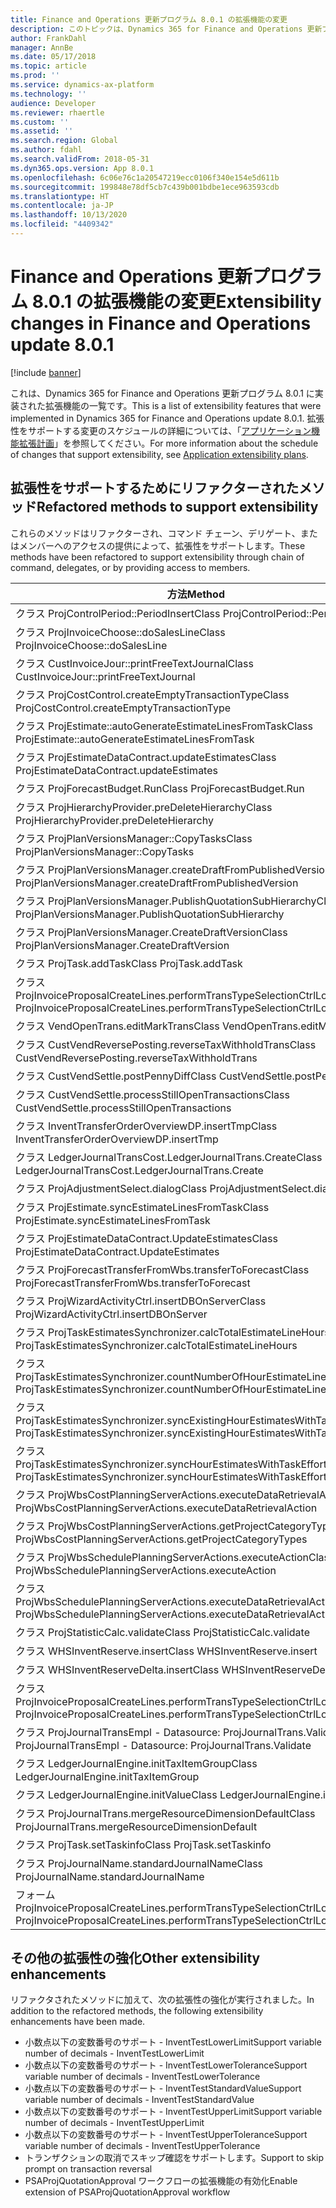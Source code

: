 ```yaml
---
title: Finance and Operations 更新プログラム 8.0.1 の拡張機能の変更
description: このトピックは、Dynamics 365 for Finance and Operations 更新プログラム 8.0.1 でリリースされた拡張機能を一覧表示します。
author: FrankDahl
manager: AnnBe
ms.date: 05/17/2018
ms.topic: article
ms.prod: ''
ms.service: dynamics-ax-platform
ms.technology: ''
audience: Developer
ms.reviewer: rhaertle
ms.custom: ''
ms.assetid: ''
ms.search.region: Global
ms.author: fdahl
ms.search.validFrom: 2018-05-31
ms.dyn365.ops.version: App 8.0.1
ms.openlocfilehash: 6c06e76c1a20547219ecc0106f340e154e5d611b
ms.sourcegitcommit: 199848e78df5cb7c439b001bdbe1ece963593cdb
ms.translationtype: HT
ms.contentlocale: ja-JP
ms.lasthandoff: 10/13/2020
ms.locfileid: "4409342"
---
```

# <a name="extensibility-changes-in-finance-and-operations-update-801"></a><span data-ttu-id="77b01-103">Finance and Operations 更新プログラム 8.0.1 の拡張機能の変更</span><span class="sxs-lookup"><span data-stu-id="77b01-103">Extensibility changes in Finance and Operations update 8.0.1</span></span>

[!include [banner](../includes/banner.md)]

<span data-ttu-id="77b01-104">これは、Dynamics 365 for Finance and Operations 更新プログラム 8.0.1 に実装された拡張機能の一覧です。</span><span class="sxs-lookup"><span data-stu-id="77b01-104">This is a list of extensibility features that were implemented in Dynamics 365 for Finance and Operations update 8.0.1.</span></span> <span data-ttu-id="77b01-105">拡張性をサポートする変更のスケジュールの詳細については、「[アプリケーション機能拡張計画](extensibility-roadmap.md)」を参照してください。</span><span class="sxs-lookup"><span data-stu-id="77b01-105">For more information about the schedule of changes that support extensibility, see [Application extensibility plans](extensibility-roadmap.md).</span></span>

## <a name="refactored-methods-to-support-extensibility"></a><span data-ttu-id="77b01-106">拡張性をサポートするためにリファクターされたメソッド</span><span class="sxs-lookup"><span data-stu-id="77b01-106">Refactored methods to support extensibility</span></span>

<span data-ttu-id="77b01-107">これらのメソッドはリファクターされ、コマンド チェーン、デリゲート、またはメンバーへのアクセスの提供によって、拡張性をサポートします。</span><span class="sxs-lookup"><span data-stu-id="77b01-107">These methods have been refactored to support extensibility through chain of command, delegates, or by providing access to members.</span></span>

| <span data-ttu-id="77b01-108">方法</span><span class="sxs-lookup"><span data-stu-id="77b01-108">Method</span></span>|
| --------------- |
|<span data-ttu-id="77b01-109">クラス ProjControlPeriod::PeriodInsert</span><span class="sxs-lookup"><span data-stu-id="77b01-109">Class ProjControlPeriod::PeriodInsert</span></span>|
|<span data-ttu-id="77b01-110">クラス ProjInvoiceChoose::doSalesLine</span><span class="sxs-lookup"><span data-stu-id="77b01-110">Class ProjInvoiceChoose::doSalesLine</span></span>|
|<span data-ttu-id="77b01-111">クラス CustInvoiceJour::printFreeTextJournal</span><span class="sxs-lookup"><span data-stu-id="77b01-111">Class CustInvoiceJour::printFreeTextJournal</span></span>|
|<span data-ttu-id="77b01-112">クラス ProjCostControl.createEmptyTransactionType</span><span class="sxs-lookup"><span data-stu-id="77b01-112">Class ProjCostControl.createEmptyTransactionType</span></span>|
|<span data-ttu-id="77b01-113">クラス ProjEstimate::autoGenerateEstimateLinesFromTask</span><span class="sxs-lookup"><span data-stu-id="77b01-113">Class ProjEstimate::autoGenerateEstimateLinesFromTask</span></span>|
|<span data-ttu-id="77b01-114">クラス ProjEstimateDataContract.updateEstimates</span><span class="sxs-lookup"><span data-stu-id="77b01-114">Class ProjEstimateDataContract.updateEstimates</span></span>|
|<span data-ttu-id="77b01-115">クラス ProjForecastBudget.Run</span><span class="sxs-lookup"><span data-stu-id="77b01-115">Class ProjForecastBudget.Run</span></span>|
|<span data-ttu-id="77b01-116">クラス ProjHierarchyProvider.preDeleteHierarchy</span><span class="sxs-lookup"><span data-stu-id="77b01-116">Class ProjHierarchyProvider.preDeleteHierarchy</span></span>|
|<span data-ttu-id="77b01-117">クラス ProjPlanVersionsManager::CopyTasks</span><span class="sxs-lookup"><span data-stu-id="77b01-117">Class ProjPlanVersionsManager::CopyTasks</span></span>|
|<span data-ttu-id="77b01-118">クラス ProjPlanVersionsManager.createDraftFromPublishedVersion</span><span class="sxs-lookup"><span data-stu-id="77b01-118">Class ProjPlanVersionsManager.createDraftFromPublishedVersion</span></span>|
|<span data-ttu-id="77b01-119">クラス ProjPlanVersionsManager.PublishQuotationSubHierarchy</span><span class="sxs-lookup"><span data-stu-id="77b01-119">Class ProjPlanVersionsManager.PublishQuotationSubHierarchy</span></span>|
|<span data-ttu-id="77b01-120">クラス ProjPlanVersionsManager.CreateDraftVersion</span><span class="sxs-lookup"><span data-stu-id="77b01-120">Class ProjPlanVersionsManager.CreateDraftVersion</span></span>|
|<span data-ttu-id="77b01-121">クラス ProjTask.addTask</span><span class="sxs-lookup"><span data-stu-id="77b01-121">Class ProjTask.addTask</span></span>|
|<span data-ttu-id="77b01-122">クラス ProjInvoiceProposalCreateLines.performTransTypeSelectionCtrlLookup</span><span class="sxs-lookup"><span data-stu-id="77b01-122">Class ProjInvoiceProposalCreateLines.performTransTypeSelectionCtrlLookup</span></span>|
|<span data-ttu-id="77b01-123">クラス VendOpenTrans.editMarkTrans</span><span class="sxs-lookup"><span data-stu-id="77b01-123">Class VendOpenTrans.editMarkTrans</span></span>|
|<span data-ttu-id="77b01-124">クラス CustVendReversePosting.reverseTaxWithholdTrans</span><span class="sxs-lookup"><span data-stu-id="77b01-124">Class CustVendReversePosting.reverseTaxWithholdTrans</span></span>|
|<span data-ttu-id="77b01-125">クラス CustVendSettle.postPennyDiff</span><span class="sxs-lookup"><span data-stu-id="77b01-125">Class CustVendSettle.postPennyDiff</span></span>|
|<span data-ttu-id="77b01-126">クラス CustVendSettle.processStillOpenTransactions</span><span class="sxs-lookup"><span data-stu-id="77b01-126">Class CustVendSettle.processStillOpenTransactions</span></span>|
|<span data-ttu-id="77b01-127">クラス InventTransferOrderOverviewDP.insertTmp</span><span class="sxs-lookup"><span data-stu-id="77b01-127">Class InventTransferOrderOverviewDP.insertTmp</span></span>|
|<span data-ttu-id="77b01-128">クラス LedgerJournalTransCost.LedgerJournalTrans.Create</span><span class="sxs-lookup"><span data-stu-id="77b01-128">Class LedgerJournalTransCost.LedgerJournalTrans.Create</span></span>|
|<span data-ttu-id="77b01-129">クラス ProjAdjustmentSelect.dialog</span><span class="sxs-lookup"><span data-stu-id="77b01-129">Class ProjAdjustmentSelect.dialog</span></span>|
|<span data-ttu-id="77b01-130">クラス ProjEstimate.syncEstimateLinesFromTask</span><span class="sxs-lookup"><span data-stu-id="77b01-130">Class ProjEstimate.syncEstimateLinesFromTask</span></span>|
|<span data-ttu-id="77b01-131">クラス ProjEstimateDataContract.UpdateEstimates</span><span class="sxs-lookup"><span data-stu-id="77b01-131">Class ProjEstimateDataContract.UpdateEstimates</span></span>|
|<span data-ttu-id="77b01-132">クラス ProjForecastTransferFromWbs.transferToForecast</span><span class="sxs-lookup"><span data-stu-id="77b01-132">Class ProjForecastTransferFromWbs.transferToForecast</span></span>|
|<span data-ttu-id="77b01-133">クラス ProjWizardActivityCtrl.insertDBOnServer</span><span class="sxs-lookup"><span data-stu-id="77b01-133">Class ProjWizardActivityCtrl.insertDBOnServer</span></span>|
|<span data-ttu-id="77b01-134">クラス ProjTaskEstimatesSynchronizer.calcTotalEstimateLineHours</span><span class="sxs-lookup"><span data-stu-id="77b01-134">Class ProjTaskEstimatesSynchronizer.calcTotalEstimateLineHours</span></span>|
|<span data-ttu-id="77b01-135">クラス ProjTaskEstimatesSynchronizer.countNumberOfHourEstimateLines</span><span class="sxs-lookup"><span data-stu-id="77b01-135">Class ProjTaskEstimatesSynchronizer.countNumberOfHourEstimateLines</span></span>|
|<span data-ttu-id="77b01-136">クラス ProjTaskEstimatesSynchronizer.syncExistingHourEstimatesWithTask</span><span class="sxs-lookup"><span data-stu-id="77b01-136">Class ProjTaskEstimatesSynchronizer.syncExistingHourEstimatesWithTask</span></span>|
|<span data-ttu-id="77b01-137">クラス ProjTaskEstimatesSynchronizer.syncHourEstimatesWithTaskEffort</span><span class="sxs-lookup"><span data-stu-id="77b01-137">Class ProjTaskEstimatesSynchronizer.syncHourEstimatesWithTaskEffort</span></span>|
|<span data-ttu-id="77b01-138">クラス ProjWbsCostPlanningServerActions.executeDataRetrievalAction</span><span class="sxs-lookup"><span data-stu-id="77b01-138">Class ProjWbsCostPlanningServerActions.executeDataRetrievalAction</span></span>|
|<span data-ttu-id="77b01-139">クラス ProjWbsCostPlanningServerActions.getProjectCategoryTypes</span><span class="sxs-lookup"><span data-stu-id="77b01-139">Class ProjWbsCostPlanningServerActions.getProjectCategoryTypes</span></span>|
|<span data-ttu-id="77b01-140">クラス ProjWbsSchedulePlanningServerActions.executeAction</span><span class="sxs-lookup"><span data-stu-id="77b01-140">Class ProjWbsSchedulePlanningServerActions.executeAction</span></span>|
|<span data-ttu-id="77b01-141">クラス ProjWbsSchedulePlanningServerActions.executeDataRetrievalAction</span><span class="sxs-lookup"><span data-stu-id="77b01-141">Class ProjWbsSchedulePlanningServerActions.executeDataRetrievalAction</span></span>|
|<span data-ttu-id="77b01-142">クラス ProjStatisticCalc.validate</span><span class="sxs-lookup"><span data-stu-id="77b01-142">Class ProjStatisticCalc.validate</span></span>|
|<span data-ttu-id="77b01-143">クラス WHSInventReserve.insert</span><span class="sxs-lookup"><span data-stu-id="77b01-143">Class WHSInventReserve.insert</span></span>|
|<span data-ttu-id="77b01-144">クラス WHSInventReserveDelta.insert</span><span class="sxs-lookup"><span data-stu-id="77b01-144">Class WHSInventReserveDelta.insert</span></span>|
|<span data-ttu-id="77b01-145">クラス ProjInvoiceProposalCreateLines.performTransTypeSelectionCtrlLookup</span><span class="sxs-lookup"><span data-stu-id="77b01-145">Class ProjInvoiceProposalCreateLines.performTransTypeSelectionCtrlLookup</span></span>|
|<span data-ttu-id="77b01-146">クラス ProjJournalTransEmpl - Datasource: ProjJournalTrans.Validate</span><span class="sxs-lookup"><span data-stu-id="77b01-146">Class ProjJournalTransEmpl - Datasource: ProjJournalTrans.Validate</span></span>|
|<span data-ttu-id="77b01-147">クラス LedgerJournalEngine.initTaxItemGroup</span><span class="sxs-lookup"><span data-stu-id="77b01-147">Class LedgerJournalEngine.initTaxItemGroup</span></span>|
|<span data-ttu-id="77b01-148">クラス LedgerJournalEngine.initValue</span><span class="sxs-lookup"><span data-stu-id="77b01-148">Class LedgerJournalEngine.initValue</span></span>|
|<span data-ttu-id="77b01-149">クラス ProjJournalTrans.mergeResourceDimensionDefault</span><span class="sxs-lookup"><span data-stu-id="77b01-149">Class ProjJournalTrans.mergeResourceDimensionDefault</span></span>|
|<span data-ttu-id="77b01-150">クラス ProjTask.setTaskinfo</span><span class="sxs-lookup"><span data-stu-id="77b01-150">Class ProjTask.setTaskinfo</span></span>|
|<span data-ttu-id="77b01-151">クラス ProjJournalName.standardJournalName</span><span class="sxs-lookup"><span data-stu-id="77b01-151">Class ProjJournalName.standardJournalName</span></span>|
|<span data-ttu-id="77b01-152">フォーム ProjInvoiceProposalCreateLines.performTransTypeSelectionCtrlLookup</span><span class="sxs-lookup"><span data-stu-id="77b01-152">Form ProjInvoiceProposalCreateLines.performTransTypeSelectionCtrlLookup</span></span>|

## <a name="other-extensibility-enhancements"></a><span data-ttu-id="77b01-153">その他の拡張性の強化</span><span class="sxs-lookup"><span data-stu-id="77b01-153">Other extensibility enhancements</span></span>

<span data-ttu-id="77b01-154">リファクタされたメソッドに加えて、次の拡張性の強化が実行されました。</span><span class="sxs-lookup"><span data-stu-id="77b01-154">In addition to the refactored methods, the following extensibility enhancements have been made.</span></span>

- <span data-ttu-id="77b01-155">小数点以下の変数番号のサポート - InventTestLowerLimit</span><span class="sxs-lookup"><span data-stu-id="77b01-155">Support variable number of decimals - InventTestLowerLimit</span></span>
- <span data-ttu-id="77b01-156">小数点以下の変数番号のサポート - InventTestLowerTolerance</span><span class="sxs-lookup"><span data-stu-id="77b01-156">Support variable number of decimals -  InventTestLowerTolerance</span></span>
- <span data-ttu-id="77b01-157">小数点以下の変数番号のサポート - InventTestStandardValue</span><span class="sxs-lookup"><span data-stu-id="77b01-157">Support variable number of decimals -  InventTestStandardValue</span></span> 
- <span data-ttu-id="77b01-158">小数点以下の変数番号のサポート - InventTestUpperLimit</span><span class="sxs-lookup"><span data-stu-id="77b01-158">Support variable number of decimals -  InventTestUpperLimit</span></span>
- <span data-ttu-id="77b01-159">小数点以下の変数番号のサポート - InventTestUpperTolerance</span><span class="sxs-lookup"><span data-stu-id="77b01-159">Support variable number of decimals - InventTestUpperTolerance</span></span>
- <span data-ttu-id="77b01-160">トランザクションの取消でスキップ確認をサポートします。</span><span class="sxs-lookup"><span data-stu-id="77b01-160">Support to skip prompt on transaction reversal</span></span>
- <span data-ttu-id="77b01-161">PSAProjQuotationApproval ワークフローの拡張機能の有効化</span><span class="sxs-lookup"><span data-stu-id="77b01-161">Enable extension of PSAProjQuotationApproval workflow</span></span>
